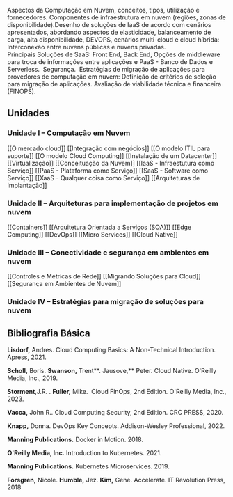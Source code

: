  Aspectos da Computação em Nuvem, conceitos, tipos, utilização e fornecedores. Componentes de infraestrutura em nuvem (regiões, zonas de disponibilidade).Desenho de soluções de IaaS de acordo com cenários apresentados, abordando aspectos de elasticidade, balanceamento de carga, alta disponibilidade, DEVOPS, cenários multi-cloud e cloud híbrida: Interconexão entre nuvens públicas e nuvens privadas.   
Principais Soluções de SaaS: Front End, Back End, Opções de middleware para troca de informações entre aplicações e PaaS - Banco de Dados e Serverless.  Segurança.  Estratégias de migração de aplicações para provedores de computação em nuvem: Definição de critérios de seleção para migração de aplicações. Avaliação de viabilidade técnica e financeira (FINOPS).

## Unidades

### **Unidade I –** Computação em Nuvem
[[O mercado cloud]]
[[Integração com negócios]]
[[O modelo ITIL para suporte]]
[[O modelo Cloud Computing]]
[[Instalação de um Datacenter]]
[[Virtualização]]
[[Conceituação da Nuvem]]
[[IaaS - Infraestutura como Serviço]]
[[PaaS - Plataforma como Serviço]]
[[SaaS - Software como Serviço]]
[[XaaS - Qualquer coisa como Serviço]]
[[Arquiteturas de Implantação]]

### **Unidade II** – Arquiteturas para implementação de projetos em nuvem
[[Containers]]
[[Arquitetura Orientada a Serviços (SOA)]]
[[Edge Computing]] 
[[DevOps]]
[[Micro Services]]
[[Cloud Native]]

### **Unidade III –** Conectividade e segurança em ambientes em nuvem
[[Controles e Métricas de Rede]]
[[Migrando Soluções para Cloud]]
[[Segurança em Ambientes de Nuvem]]

### **Unidade IV –** Estratégias para migração de soluções para nuvem


## **Bibliografia Básica**

**Lisdorf,** Andres. Cloud Computing Basics: A Non-Technical Introduction. Apress, 2021.

**Scholl,** Boris. **Swanson,** Trent**. Jausove,** Peter. Cloud Native. O'Reilly Media, Inc., 2019.

**Storment**,J.R. . **Fuller,** Mike.  Cloud FinOps, 2nd Edition. O'Reilly Media, Inc., 2023.

**Vacca,** John R.. Cloud Computing Security, 2nd Edition. CRC PRESS, 2020.

**Knapp,** Donna. DevOps Key Concepts. Addison-Wesley Professional, 2022.

**Manning Publications.** Docker in Motion. 2018.

**O'Reilly Media, Inc.** Introduction to Kubernetes. 2021.

**Manning Publications.** Kubernetes Microservices. 2019.

**Forsgren,** Nicole. **Humble,** Jez. **Kim,** Gene. Accelerate. IT Revolution Press, 2018